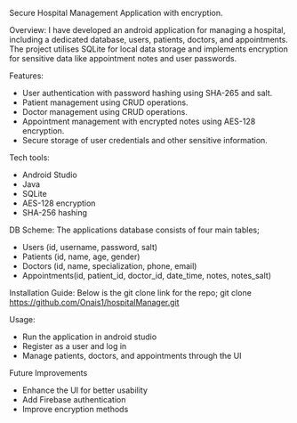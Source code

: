 Secure Hospital Management Application with encryption. 

Overview:
I have developed an android application for managing a hospital, including a dedicated database, users, patients, doctors, and appointments. The project utilises SQLite for local data storage and implements encryption for sensitive data like appointment notes and user passwords.

Features:
- User authentication with password hashing using SHA-265 and salt.
- Patient management using CRUD operations.
- Doctor management using CRUD operations.
- Appointment management with encrypted notes using AES-128 encryption.
- Secure storage of user credentials and other sensitive information.

Tech tools:
- Android Studio
- Java
- SQLite
- AES-128 encryption
- SHA-256 hashing

DB Scheme:
The applications database consists of four main tables;
- Users (id, username, password, salt)
- Patients (id, name, age, gender)
- Doctors (id, name, specialization, phone, email)
- Appointments(id, patient_id, doctor_id, date_time, notes, notes_salt)

Installation Guide:
Below is the git clone link for the repo;
git clone https://github.com/Onais1/hospitalManager.git

Usage:
- Run the application in android studio
- Register as a user and log in
- Manage patients, doctors, and appointments through the UI

Future Improvements
- Enhance the UI for better usability
- Add Firebase authentication
- Improve encryption methods
 
